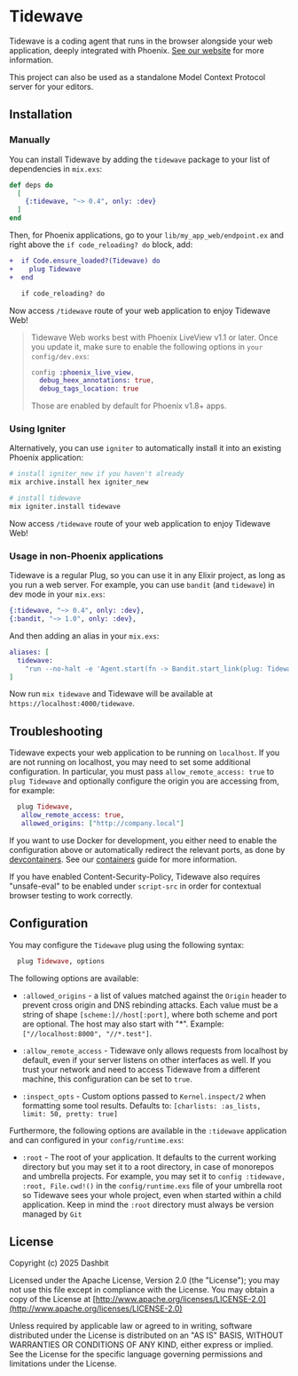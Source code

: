 # Tidewave

Tidewave is a coding agent that runs in the browser alongside your web application, deeply integrated with Phoenix. [See our website](https://tidewave.ai) for more information.

This project can also be used as a standalone Model Context Protocol server for your editors.

## Installation

### Manually

You can install Tidewave by adding the `tidewave` package to your list of dependencies in `mix.exs`:

```elixir
def deps do
  [
    {:tidewave, "~> 0.4", only: :dev}
  ]
end
```

Then, for Phoenix applications, go to your `lib/my_app_web/endpoint.ex` and right above the `if code_reloading? do` block, add:

```diff
+  if Code.ensure_loaded?(Tidewave) do
+    plug Tidewave
+  end

   if code_reloading? do
```

Now access `/tidewave` route of your web application to enjoy Tidewave Web!

> Tidewave Web works best with Phoenix LiveView v1.1 or later. Once you update it,
> make sure to enable the following options in `your config/dev.exs`:
>
> ```elixir
> config :phoenix_live_view,
>   debug_heex_annotations: true,
>   debug_tags_location: true
> ```
>
> Those are enabled by default for Phoenix v1.8+ apps.

### Using Igniter

Alternatively, you can use `igniter` to automatically install it into an existing Phoenix application:

```sh
# install igniter_new if you haven't already
mix archive.install hex igniter_new

# install tidewave
mix igniter.install tidewave
```

Now access `/tidewave` route of your web application to enjoy Tidewave Web!

### Usage in non-Phoenix applications

Tidewave is a regular Plug, so you can use it in any Elixir project, as long as you run a web server. For example, you can use `bandit` (and `tidewave`) in dev mode in your `mix.exs`:

```elixir
{:tidewave, "~> 0.4", only: :dev},
{:bandit, "~> 1.0", only: :dev},
```

And then adding an alias in your `mix.exs`:

```elixir
aliases: [
  tidewave:
    "run --no-halt -e 'Agent.start(fn -> Bandit.start_link(plug: Tidewave, port: 4000) end)'"
]
```

Now run `mix tidewave` and Tidewave will be available at `https://localhost:4000/tidewave`.

## Troubleshooting

Tidewave expects your web application to be running on `localhost`. If you are not running on localhost, you may need to set some additional configuration. In particular, you must pass `allow_remote_access: true` to `plug Tidewave` and optionally configure the origin you are accessing from, for example:

```elixir
  plug Tidewave,
   allow_remote_access: true,
   allowed_origins: ["http://company.local"]
```

If you want to use Docker for development, you either need to enable the configuration above or automatically redirect the relevant ports, as done by [devcontainers](https://code.visualstudio.com/docs/devcontainers/containers). See our [containers](https://hexdocs.pm/tidewave/containers.html) guide for more information.

If you have enabled Content-Security-Policy, Tidewave also requires "unsafe-eval" to be enabled under `script-src` in order for contextual browser testing to work correctly.

## Configuration

You may configure the `Tidewave` plug using the following syntax:

```elixir
  plug Tidewave, options
```

The following options are available:

  * `:allowed_origins` - a list of values matched against the `Origin` header to prevent cross origin and DNS rebinding attacks. Each value must be a string of shape `[scheme:]//host[:port]`, where both scheme and port are optional. The host may also start with "*". Example: `["//localhost:8000", "//*.test"]`.

  * `:allow_remote_access` - Tidewave only allows requests from localhost by default, even if your server listens on other interfaces as well. If you trust your network and need to access Tidewave from a different machine, this configuration can be set to `true`.

  * `:inspect_opts` - Custom options passed to `Kernel.inspect/2` when formatting some tool results. Defaults to: `[charlists: :as_lists, limit: 50, pretty: true]`

Furthermore, the following options are available in the `:tidewave` application and can configured in your `config/runtime.exs`:

  * `:root` - The root of your application. It defaults to the current working directory but you may set it to a root directory, in case of monorepos and umbrella projects. For example, you may set it to `config :tidewave, :root, File.cwd!()` in the `config/runtime.exs` file of your umbrella root so Tidewave sees your whole project, even when started within a child application. Keep in mind the `:root` directory must always be version managed by `Git`

## License

Copyright (c) 2025 Dashbit

Licensed under the Apache License, Version 2.0 (the "License");
you may not use this file except in compliance with the License.
You may obtain a copy of the License at [http://www.apache.org/licenses/LICENSE-2.0](http://www.apache.org/licenses/LICENSE-2.0)

Unless required by applicable law or agreed to in writing, software
distributed under the License is distributed on an "AS IS" BASIS,
WITHOUT WARRANTIES OR CONDITIONS OF ANY KIND, either express or implied.
See the License for the specific language governing permissions and
limitations under the License.
